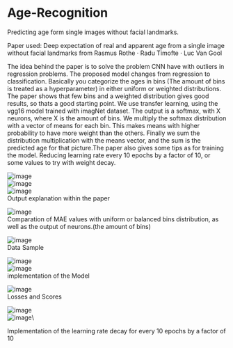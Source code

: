 # Age-Recognition
Predicting age form single images without facial landmarks. 

Paper used: Deep expectation of real and apparent age from a single image
without facial landmarks from Rasmus Rothe · Radu Timofte · Luc Van Gool







The idea behind the paper is to solve the problem CNN have with outliers in regression problems. The proposed model changes from regression to classification.
Basically you categorize the ages in bins (The amount of bins is treated as a hyperparameter) in either uniform or weighted distributions. The paper shows that few bins and
a weighted distribution gives good results, so thats a good starting point. We use transfer learning, using the vgg16 model trained with imagNet dataset. The output is
a softmax, with X neurons, where X is the amount of bins. We multiply the softmax distribution with a vector of means for each bin. This makes means with higher probability to have more weight than the others. Finally we sum the distribution multiplication with the means vector, and the sum is the predicted age for that picture.The paper also gives some tips as for training the model. Reducing learning rate every 10 epochs by a factor of 10, or some values to try with weight decay.

![image](https://user-images.githubusercontent.com/70241561/139592716-4d0bbd5b-c9ca-4df2-a189-e9d3e195f59f.png)\
![image](https://user-images.githubusercontent.com/70241561/139592723-6366188e-0e9f-4487-a077-cd227030da9e.png)\
![image](https://user-images.githubusercontent.com/70241561/139592728-199218ee-4e24-4ca3-a4f6-eb0844511bcf.png)\
Output explanation within the paper


![image](https://user-images.githubusercontent.com/70241561/139592776-27562a68-01bc-406c-b1e5-34a1175aca5a.png)\
Comparation of MAE values with uniform or balanced bins distribution, as well as the output of neurons.(the amount of bins)


![image](https://user-images.githubusercontent.com/70241561/139592841-830daf39-d917-4ff1-b910-6bc15fd784e7.png)\
Data Sample



![image](https://user-images.githubusercontent.com/70241561/139592853-05a457c6-80dc-4d54-9bf9-77ff1c26cbf7.png)\
![image](https://user-images.githubusercontent.com/70241561/139592863-c1cf9e31-59e8-41b2-b27e-17d984c4fe2c.png)\
implementation of the Model



![image](https://user-images.githubusercontent.com/70241561/139592889-3413f504-e3c8-4747-8348-bd9ce9f0154f.png)\
Losses and Scores




![image](https://user-images.githubusercontent.com/70241561/139592907-4b0db7c0-a68f-43c7-96eb-f9bac1fdf22e.png)\
![image](https://user-images.githubusercontent.com/70241561/139592935-b96217f6-73bd-498a-b398-4c992dd02ac3.png)\

Implementation of the learning rate decay for every 10 epochs by a factor of 10


